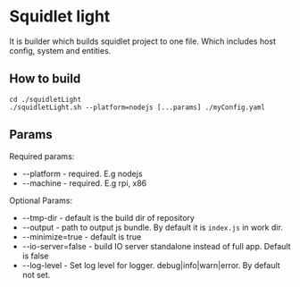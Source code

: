 # Squidlet light

It is builder which builds squidlet project to one file. Which includes host config, system and entities.

## How to build

    cd ./squidletLight
    ./squidletLight.sh --platform=nodejs [...params] ./myConfig.yaml

## Params

Required params:

* --platform - required. E.g nodejs
* --machine - required. E.g rpi, x86

Optional Params:

* --tmp-dir - default is the build dir of repository
* --output - path to output js bundle. By default it is `index.js` in work dir.
* --minimize=true - default is true
* --io-server=false - build IO server standalone instead of full app. Default is false
* --log-level - Set log level for logger. debug|info|warn|error. By default not set.
